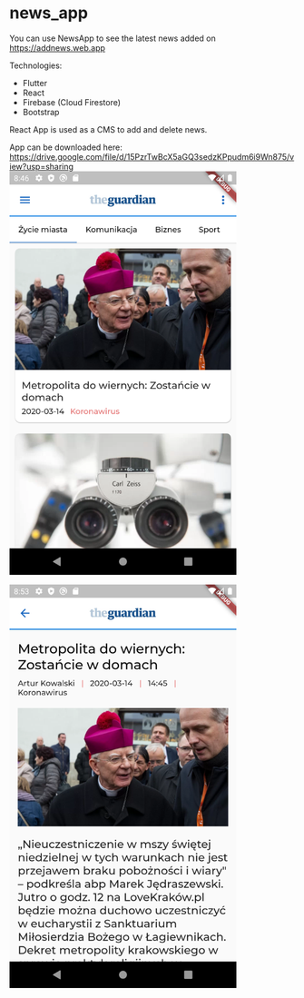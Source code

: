 # news_app

You can use NewsApp to see the latest news added on https://addnews.web.app

Technologies:
- Flutter
- React
- Firebase (Cloud Firestore)
- Bootstrap

React App is used as a CMS to add and delete news.

App can be downloaded here:
https://drive.google.com/file/d/15PzrTwBcX5aGQ3sedzKPpudm6i9Wn875/view?usp=sharing
<img src="https://github.com/Fiiranek/NewsApp/blob/master/look.png" width="400"/>

<img src="https://github.com/Fiiranek/NewsApp/blob/master/news.png" width="400"/>

